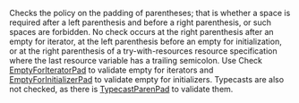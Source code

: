 Checks the policy on the padding of parentheses; that is whether a space
is required after a left parenthesis and before a right parenthesis, or
such spaces are forbidden. No check occurs at the right parenthesis
after an empty for iterator, at the left parenthesis before an empty for
initialization, or at the right parenthesis of a try-with-resources
resource specification where the last resource variable has a trailing
semicolon. Use Check
[EmptyForIteratorPad](https://checkstyle.org/emptyforiteratorpad.html#EmptyForIteratorPad)
to validate empty for iterators and
[EmptyForInitializerPad](https://checkstyle.org/emptyforinitializerpad.html#EmptyForInitializerPad)
to validate empty for initializers. Typecasts are also not checked, as
there is
[TypecastParenPad](https://checkstyle.org/typecastparenpad.html#TypecastParenPad)
to validate them.
